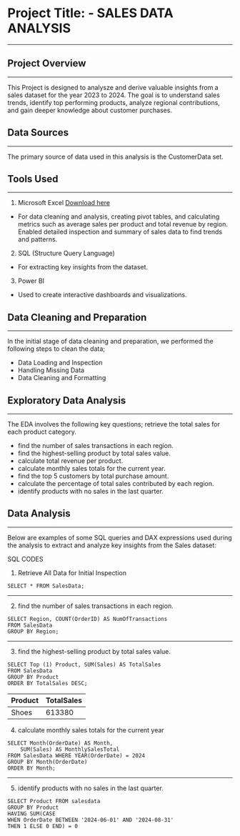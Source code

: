 # Project Title: - SALES DATA ANALYSIS
---

## Project Overview
---
This Project is designed to analysze and derive valuable insights from a sales dataset for the year 2023 to 2024. The goal is to understand sales trends, identify top performing products, analyze regional contributions, and gain deeper knowledge about customer purchases.

## Data Sources 
---
The primary source of data used in this analysis is the CustomerData set.

## Tools Used
---
1. Microsoft Excel [Download here](https://www.microsoft.com)
- For data cleaning and analysis, creating pivot tables, and calculating metrics such as average sales per product and total revenue by region.
Enabled detailed inspection and summary of sales data to find trends and patterns.

2. SQL (Structure Query Language)
- For extracting key insights from the dataset.

3. Power BI
- Used to create interactive dashboards and visualizations.

## Data Cleaning and Preparation
---
In the initial stage of data cleaning and preparation, we performed the following steps to clean the data;
 - Data Loading and Inspection
- Handling Missing Data
- Data Cleaning and Formatting

## Exploratory Data Analysis 
---
The EDA involves the following key questions;
retrieve the total sales for each product category.
- find the number of sales transactions in each region.
- find the highest-selling product by total sales value.
- calculate total revenue per product.
- calculate monthly sales totals for the current year.
- find the top 5 customers by total purchase amount.
- calculate the percentage of total sales contributed by each region.
- identify products with no sales in the last quarter.

## Data Analysis
---
Below are examples of some SQL queries and DAX expressions used during the analysis to extract and analyze key insights from the Sales dataset:

SQL CODES
1. Retrieve All Data for Initial Inspection
```
SELECT * FROM SalesData;
```
---
2. find the number of sales transactions in each region.
```
SELECT Region, COUNT(OrderID) AS NumOfTransactions
FROM SalesData
GROUP BY Region;
```
---
3. find the highest-selling product by total sales value.
```
SELECT Top (1) Product, SUM(Sales) AS TotalSales
FROM SalesData
GROUP BY Product
ORDER BY TotalSales DESC;
```
Product | TotalSales
--------|------------
Shoes	  | 613380


4. calculate monthly sales totals for the current year
```
SELECT Month(OrderDate) AS Month,
    SUM(Sales) AS MonthlySalesTotal
FROM SalesData WHERE YEAR(OrderDate) = 2024
GROUP BY Month(OrderDate)
ORDER BY Month;
```
---
5. identify products with no sales in the last quarter.
```
SELECT Product FROM salesdata
GROUP BY Product
HAVING SUM(CASE 
WHEN OrderDate BETWEEN '2024-06-01' AND '2024-08-31' 
THEN 1 ELSE 0 END) = 0
```






